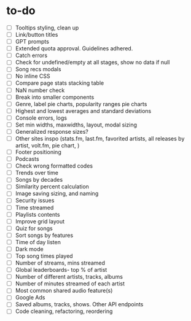 # to-do

- [ ] Tooltips styling, clean up
- [ ] Link/button titles  
- [ ] GPT prompts  
- [ ] Extended quota approval. Guidelines adhered.  
- [ ] Catch errors  
- [ ] Check for undefined/empty at all stages, show no data if null
- [ ] Song recs modals  
- [ ] No inline CSS  
- [ ] Compare page stats stacking table
- [ ] NaN number check
- [ ] Break into smaller components
- [ ] Genre, label pie charts, popularity ranges pie charts
- [ ] Highest and lowest averages and standard deviations  
- [ ] Console errors, logs  
- [ ] Set min widths, maxwidths, layout, modal sizing  
- [ ] Generalized response sizes?  
- [ ] Other sites inspo  (stats.fm, last.fm, favorited artists, all releases by artist, volt.fm, pie chart, )
- [ ] Footer positioning
- [ ] Podcasts
- [ ] Check wrong formatted codes
- [ ] Trends over time  
- [ ] Songs by decades  
- [ ] Similarity percent calculation
- [ ] Image saving sizing, and naming  
- [ ] Security issues
- [ ] Time streamed  
- [ ] Playlists contents  
- [ ] Improve grid layout
- [ ] Quiz for songs
- [ ] Sort songs by features
- [ ] Time of day listen
- [ ] Dark mode  
- [ ] Top song times played  
- [ ] Number of streams, mins streamed  
- [ ] Global leaderboards- top % of artist  
- [ ] Number of different artists, tracks, albums  
- [ ] Number of minutes streamed of each artist  
- [ ] Most common shared audio feature(s)  
- [ ] Google Ads  
- [ ] Saved albums, tracks, shows. Other API endpoints  
- [ ] Code cleaning, refactoring, reordering
